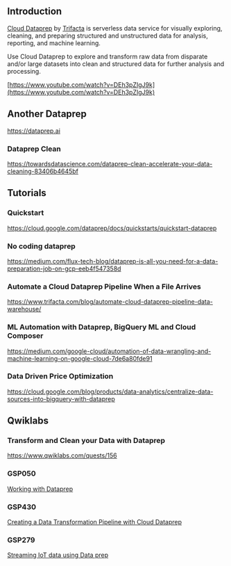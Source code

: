 

## Introduction

[Cloud Dataprep](https://cloud.google.com/dataprep) by [Trifacta](https://www.trifacta.com/) is  serverless data service for visually exploring, cleaning, and preparing structured and unstructured data for analysis, reporting, and machine learning. 

Use Cloud Dataprep to explore and transform raw data from disparate and/or large datasets into clean and structured data for further analysis and processing.

[https://www.youtube.com/watch?v=DEh3pZIgJ9k](https://www.youtube.com/watch?v=DEh3pZIgJ9k)

## Another Dataprep

https://dataprep.ai

### Dataprep Clean

https://towardsdatascience.com/dataprep-clean-accelerate-your-data-cleaning-83406b4645bf

## Tutorials

### Quickstart

https://cloud.google.com/dataprep/docs/quickstarts/quickstart-dataprep


### No coding dataprep

https://medium.com/flux-tech-blog/dataprep-is-all-you-need-for-a-data-preparation-job-on-gcp-eeb4f547358d

### Automate a Cloud Dataprep Pipeline When a File Arrives

https://www.trifacta.com/blog/automate-cloud-dataprep-pipeline-data-warehouse/

### ML Automation with Dataprep, BigQuery ML and Cloud Composer

https://medium.com/google-cloud/automation-of-data-wrangling-and-machine-learning-on-google-cloud-7de6a80fde91

### Data Driven Price Optimization

https://cloud.google.com/blog/products/data-analytics/centralize-data-sources-into-bigquery-with-dataprep

## Qwiklabs

### Transform and Clean your Data with Dataprep

https://www.qwiklabs.com/quests/156

### GSP050

[Working with Dataprep](https://www.qwiklabs.com/focuses/610?locale=en&parent=catalog)

### GSP430

[Creating a Data Transformation Pipeline with Cloud Dataprep](https://www.qwiklabs.com/focuses/4415?parent=catalog)

### GSP279

[Streaming IoT data using Data prep](
https://www.qwiklabs.com/focuses/2764?locale=en&parent=catalog)

